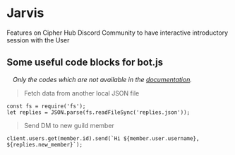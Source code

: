 # Jarvis
Features on Cipher Hub Discord Community to have interactive introductory session with the User

## Some useful code blocks for bot.js 
&ensp;&ensp;_Only the codes which are not available in the [documentation](https://discord.js.org/#/docs/main/stable/general/welcome)._

> Fetch data from another local JSON file
```
const fs = require('fs');
let replies = JSON.parse(fs.readFileSync('replies.json'));
```
> Send DM to new guild member
```
client.users.get(member.id).send(`Hi ${member.user.username}, ${replies.new_member}`);
```
